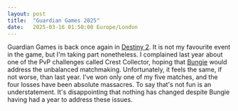 ```yaml
---
layout: post
title:  "Guardian Games 2025"
date:   2025-03-16 01:50:00 Europe/London
---
```


Guardian Games is back once again in [Destiny 2](https://www.metacritic.com/game/destiny-2/). It is not my favourite event in the game, but I'm taking part nonetheless. I complained last year about one of the PvP challenges called Crest Collector, hoping that [Bungie](https://www.bungie.net/) would address the unbalanced matchmaking. Unfortunately, it feels the same, if not worse, than last year. I've won only one of my five matches, and the four losses have been absolute massacres. To say that's not fun is an understatement. It's disappointing that nothing has changed despite Bungie having had a year to address these issues.
